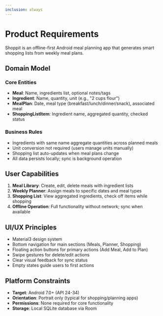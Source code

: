 ```yaml
---
inclusion: always
---
```


# Product Requirements

Shoppit is an offline-first Android meal planning app that generates smart shopping lists from weekly meal plans.

## Domain Model

### Core Entities
- **Meal**: Name, ingredients list, optional notes/tags
- **Ingredient**: Name, quantity, unit (e.g., "2 cups flour")
- **MealPlan**: Date, meal type (breakfast/lunch/dinner/snack), associated meal
- **ShoppingListItem**: Ingredient name, aggregated quantity, checked status

### Business Rules
- Ingredients with same name aggregate quantities across planned meals
- Unit conversion not required (users manage units manually)
- Shopping list auto-updates when meal plans change
- All data persists locally; sync is background operation

## User Capabilities

1. **Meal Library**: Create, edit, delete meals with ingredient lists
2. **Weekly Planner**: Assign meals to specific dates and meal types
3. **Shopping List**: View aggregated ingredients, check off items while shopping
4. **Offline Operation**: Full functionality without network; sync when available

## UI/UX Principles

- Material3 design system
- Bottom navigation for main sections (Meals, Planner, Shopping)
- Floating action buttons for primary actions (Add Meal, Add to Plan)
- Swipe gestures for delete/edit actions
- Clear visual feedback for sync status
- Empty states guide users to first actions

## Platform Constraints

- **Target**: Android 7.0+ (API 24-34)
- **Orientation**: Portrait only (typical for shopping/planning apps)
- **Permissions**: None required for core functionality
- **Storage**: Local SQLite database via Room
